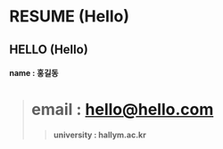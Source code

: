 # RESUME (Hello)

## HELLO (Hello)  

#### name : 홍길동 
> # email : hello@hello.com
>> #### university : hallym.ac.kr
